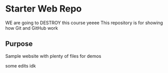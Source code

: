 # Starter Web Repo

WE are going to DESTROY this course yeeee
This repository is for showing how Git and GitHub work

## Purpose

Sample website with plenty of files for demos

some edits idk
